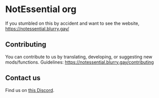 # NotEssential org

If you stumbled on this by accident and want to see the website, https://notessential.blurry.gay/

## Contributing

You can contribute to us by translating, developing, or suggesting new mods/functions.
Guidelines: https://notessential.blurry.gay/contributing

## Contact us

Find us on [this Discord](https://discord.gg/wncdz7e8jy).
